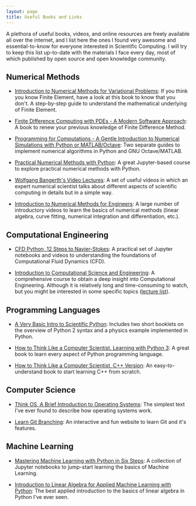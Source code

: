 ```yaml
---
layout: page
title: Useful Books and Links
---
```


A plethora of useful books, videos, and online resources are freely available all over the internet, and I list here the ones I found very awesome and essential-to-know for everyone interested in Scientific Computing. I will try to keep this list up-to-date with the materials I face every day, most of which published by open source and open knowledge community.

## Numerical Methods

* [Introduction to Numerical Methods for Variational Problems](https://hplgit.github.io/fem-book/doc/web/index.html): If you think you know Finite Element, have a look at this book to know that you don't. A step-by-step guide to understand the mathematical underlying of Finite Element.

* [Finite Difference Computing with PDEs - A Modern Software Approach](https://hplgit.github.io/fdm-book/doc/web/index.html): A book to renew your previous knowledge of Finite Difference Method.

* [Programming for Computations - A Gentle Introduction to Numerical Simulations with Python or MATLAB/Octave](https://hplgit.github.io/prog4comp/index.html): Two separate guides to implement numerical algorithms in Python and GNU Octave/MATLAB.

* [Practical Numerical Methods with Python](https://github.com/numerical-mooc/numerical-mooc): A great Jupyter-based course to explore practical numerical methods with Python.

* [Wolfgang Bangerth's Video Lectures](https://www.math.colostate.edu//~bangerth/videos.html): A set of useful videos in which an expert numerical scientist talks about different aspects of scientific computing in details but in a simple way.

* [Introduction to Numerical Methods for Engineers](https://www.youtube.com/user/kvyi/playlists): A large number of introductory videos to learn the basics of numerical methods (linear algebra, curve fitting, numerical integration and differentiation, etc.).

## Computational Engineering

* [CFD Python, 12 Steps to Navier-Stokes](https://github.com/barbagroup/CFDPython): A practical set of Jupyter notebooks and videos to understanding the foundations of Computational Fluid Dynamics (CFD).

* [Introduction to Computational Science and Engineering](https://www.youtube.com/playlist?list=PLF706B428FB7BD52C): A comprehensive course to obtain a deep insight into Computational Engineering. Although it is relatively long and time-consuming to watch, but you might be interested in some specific topics ([lecture list](https://ocw.mit.edu/courses/mathematics/18-085-computational-science-and-engineering-i-fall-2008/video-lectures/)).

## Programming Languages

* [A Very Basic Intro to Scientific Python](http://hplgit.github.io/bumpy/doc/web/index.html): Includes two short booklets on the overview of Python 2 syntax and a physics example implemented in Python. 

* [How to Think Like a Computer Scientist, Learning with Python 3](http://openbookproject.net/thinkcs/python/english3e): A great book to learn every aspect of Python programming language.

* [How to Think Like a Computer Scientist, C++ Version](http://greenteapress.com/thinkcpp/index.html): An easy-to-understand book to start learning C++ from scratch.

## Computer Science

* [Think OS, A Brief Introduction to Operating Systems](http://greenteapress.com/thinkos/): The simplest text I've ever found to describe how operating systems work.

* [Learn Git Branching](https://learngitbranching.js.org/): An interactive and fun website to learn Git and it's features.

## Machine Learning

* [Mastering Machine Learning with Python in Six Steps](https://github.com/mbarzegary/mastering-ml-w-python-in-six-steps): A collection of Jupyter notebooks to jump-start learning the basics of Machine Learning.

* [Introduction to Linear Algebra for Applied Machine Learning with Python](https://pabloinsente.github.io/intro-linear-algebra): The best  applied introduction to the basics of linear algebra in Python I've ever seen.

